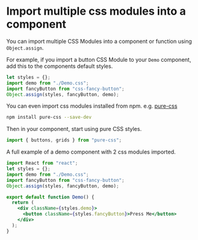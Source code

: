 # Import multiple css modules into a component

You can import multiple CSS Modules into a component or function using
`Object.assign`.

For example, if you import a button CSS Module to your `Demo` component, add
this to the components default styles.

```js
let styles = {};
import demo from "./Demo.css";
import fancyButton from "css-fancy-button";
Object.assign(styles, fancyButton, demo);
```

You can even import css modules installed from npm. e.g.
[pure-css](https://github.com/StevenIseki/pure-css)

```sh
npm install pure-css --save-dev
```

Then in your component, start using pure CSS styles.

```js
import { buttons, grids } from "pure-css";
```

A full example of a demo component with 2 css modules imported.

```jsx
import React from "react";
let styles = {};
import demo from "./Demo.css";
import fancyButton from "css-fancy-button";
Object.assign(styles, fancyButton, demo);

export default function Demo() {
  return (
    <div className={styles.demo}>
      <button className={styles.fancyButton}>Press Me</button>
    </div>
  );
}
```
